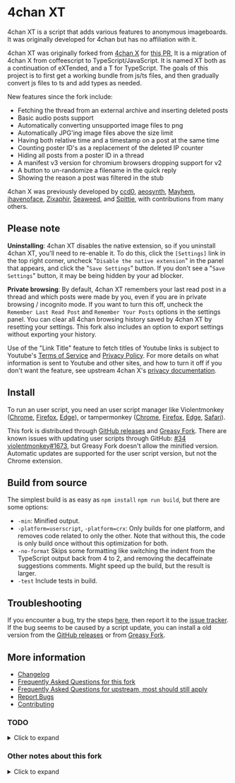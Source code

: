 # 4chan XT

4chan XT is a script that adds various features to anonymous imageboards. It was originally developed for 4chan but has
no affiliation with it.

4chan XT was originally forked from [4chan X](https://github.com/ccd0/4chan-x) for
[this PR](https://github.com/ccd0/4chan-x/pull/3341), It is a migration of 4chan X from coffeescript to
TypeScript/JavaScript. It is named XT both as a continuation of eXTended, and a T for TypeScript. The goals of this
project is to first get a working bundle from js/ts files, and then gradually convert js files to ts and add types as
needed.

New features since the fork include:

- Fetching the thread from an external archive and inserting deleted posts
- Basic audio posts support
- Automatically converting unsupported image files to png
- Automatically JPG'ing image files above the size limit
- Having both relative time and a timestamp on a post at the same time
- Counting poster ID's as a replacement of the deleted IP counter
- Hiding all posts from a poster ID in a thread
- A manifest v3 version for chromium browsers dropping support for v2
- A button to un-randomize a filename in the quick reply
- Showing the reason a post was filtered in the stub

4chan X was previously developed by [ccd0](https://github.com/ccd0/4chan-x),
[aeosynth](https://github.com/aeosynth/4chan-x), [Mayhem](https://github.com/MayhemYDG/4chan-x),
[ihavenoface](https://github.com/ihavenoface/4chan-x), [Zixaphir](https://github.com/zixaphir/appchan-x),
[Seaweed](https://github.com/seaweedchan/4chan-x), and [Spittie](https://github.com/Spittie/4chan-x), with contributions
from many others.

## Please note
**Uninstalling**: 4chan XT disables the native extension, so if you uninstall 4chan XT, you'll need to re-enable it.
To do this, click the `[Settings]` link in the top right corner, uncheck "`Disable the native extension`" in the panel
that appears, and click the "`Save Settings`" button. If you don't see a "`Save Settings`" button, it may be being
hidden by your ad blocker.

**Private browsing**: By default, 4chan XT remembers your last read post in a thread and which posts were made by you,
even if you are in private browsing / incognito mode. If you want to turn this off, uncheck the
`Remember Last Read Post` and `Remember Your Posts` options in the settings panel. You can clear all 4chan browsing
history saved by 4chan XT by resetting your settings. This fork also includes an option to export settings without
exporting your history.

Use of the "Link Title" feature to fetch titles of Youtube links is subject to Youtube's
[Terms of Service](https://www.youtube.com/t/terms) and [Privacy Policy](http://www.google.com/policies/privacy).
For more details on what information is sent to Youtube and other sites, and how to turn it off if you don't want the
feature, see upstream 4chan X's [privacy documentation](https://github.com/ccd0/4chan-x/wiki/Privacy).

## Install

To run an user script, you need an user script manager like Violentmonkey
\([Chrome](https://chromewebstore.google.com/detail/violentmonkey/jinjaccalgkegednnccohejagnlnfdag),
[Firefox](https://addons.mozilla.org/firefox/addon/violentmonkey/),
[Edge](https://microsoftedge.microsoft.com/addons/detail/eeagobfjdenkkddmbclomhiblgggliao)), or tampermonkey
\([Chrome](https://chrome.google.com/webstore/detail/dhdgffkkebhmkfjojejmpbldmpobfkfo),
[Firefox](https://addons.mozilla.org/en-US/firefox/addon/tampermonkey/),
[Edge](https://microsoftedge.microsoft.com/addons/detail/iikmkjmpaadaobahmlepeloendndfphd),
[Safari](https://apps.apple.com/app/tampermonkey/id6738342400)).

This fork is distributed through [GitHub releases](https://github.com/TuxedoTako/4chan-xt/releases) and [Greasy Fork](https://greasyfork.org/scripts/489508-4chan-xt).
There are known issues with updating user scripts through GitHub: [#34](https://github.com/TuxedoTako/4chan-xt/issues/34)
[violentmonkey#1673](https://github.com/violentmonkey/violentmonkey/issues/1673), but Greasy Fork doesn't allow the
minified version. Automatic updates are supported for the user script version, but not the Chrome extension.

## Build from source

The simplest build is as easy as `npm install` `npm run build`, but there are some options:

- `-min`: Minified output.
- `-platform=userscript`, `-platform=crx`: Only builds for one platform, and removes code related to only the other.
  Note that without this, the code is only build once without this optimization for both.
- `-no-format` Skips some formatting like switching the indent from the TypeScript output back from 4 to 2, and removing
  the decaffeinate suggestions comments. Might speed up the build, but the result is larger.
- `-test` Include tests in build.

## Troubleshooting
If you encounter a bug, try the steps [here](https://github.com/TuxedoTako/4chan-xt/blob/project-XT/CONTRIBUTING.md#reporting-bugs),
then report it to the [issue tracker](https://github.com/TuxedoTako/4chan-xt/issues?q=is%3Aopen+sort%3Aupdated-desc).
If the bug seems to be caused by a script update, you can install a old version from the
[GitHub releases](https://github.com/TuxedoTako/4chan-xt/releases) or from
[Greasy Fork](https://greasyfork.org/scripts/489508-4chan-xt/versions).

## More information
- [Changelog](https://github.com/TuxedoTako/4chan-xt/blob/project-XT/CHANGELOG.md)
- [Frequently Asked Questions for this fork](https://github.com/TuxedoTako/4chan-xt/wiki/Frequently-Asked-Questions)
- [Frequently Asked Questions for upstream, most should still apply](https://github.com/ccd0/4chan-x/wiki/Frequently-Asked-Questions)
- [Report Bugs](https://github.com/TuxedoTako/4chan-xt/issues?q=is%3Aopen+sort%3Aupdated-desc)
- [Contributing](https://github.com/TuxedoTako/4chan-xt/blob/project-XT/CONTRIBUTING.md)

### TODO

<details>
<summary>Click to expand</summary>

- find alternative for `<% if (`
  - [x] made html templates jsx/txt functions
    - this uses the typescript compiler to compile the jsx
    - render code is in [src/globals/jsx.ts](./src/globals/jsx.ts)
  - [x] binary files are included as base64 in the bundle step, they do need explicit imports
  - [x] `<% if (readJSON('/.tests_enabled')) { %>`
    - replaced by `// #region tests_enabled` `// #endregion`
- build script
  - [x] userscript
  - [ ] .crx extension
    - [x] crx directory that can be loaded as an unpacked extension is created
- [x] port updates made to 4chan-X made since this was forked
- [ ] Clean up circular dependencies

</details>

### Other notes about this fork

<details>
<summary>Click to expand</summary>

- A lot of files have circular dependencies, but rollup can handle that
  - but for some scripts that add to the same object I had to merge them, like Posting/QR and site/SW.yotsuba.js
  - sometimes something might not be initialized before use, for example, `$.dict()` and `$.SECONDS`
    - I moved these to a new file called helpers.ts, which shouldn't have dependencies itself
- tsconfig.json has `"checkJs": true,`, and a lot of js files report type errors when opened because of unknown
  properties on objects and reassigning variables with different types. These errors don't block the bundle at this moment.
- the es 2020 target was chosen for optional chaining
- @violentmonkey/types was chosen over @types/greasemonkey because @types/greasemonkey only declares the GM object,
  and not GM\_ functions

</details>
